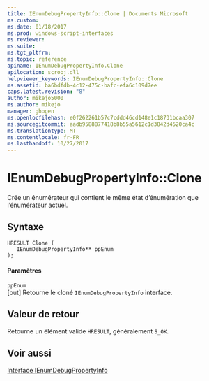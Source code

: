 ```yaml
---
title: IEnumDebugPropertyInfo::Clone | Documents Microsoft
ms.custom: 
ms.date: 01/18/2017
ms.prod: windows-script-interfaces
ms.reviewer: 
ms.suite: 
ms.tgt_pltfrm: 
ms.topic: reference
apiname: IEnumDebugPropertyInfo.Clone
apilocation: scrobj.dll
helpviewer_keywords: IEnumDebugPropertyInfo::Clone
ms.assetid: ba6bdfdb-4c12-475c-bafc-efa6c109d7ee
caps.latest.revision: "8"
author: mikejo5000
ms.author: mikejo
manager: ghogen
ms.openlocfilehash: e0f262261b57c7cddd46cd148e1c18731bcaa307
ms.sourcegitcommit: aadb9588877418b8b55a5612c1d3842d4520ca4c
ms.translationtype: MT
ms.contentlocale: fr-FR
ms.lasthandoff: 10/27/2017
---
```

# <a name="ienumdebugpropertyinfoclone"></a>IEnumDebugPropertyInfo::Clone
Crée un énumérateur qui contient le même état d’énumération que l’énumérateur actuel.  
  
## <a name="syntax"></a>Syntaxe  
  
```  
HRESULT Clone (  
   IEnumDebugPropertyInfo** ppEnum  
);  
```  
  
#### <a name="parameters"></a>Paramètres  
 `ppEnum`  
 [out] Retourne le cloné `IEnumDebugPropertyInfo` interface.  
  
## <a name="return-value"></a>Valeur de retour  
 Retourne un élément valide `HRESULT`, généralement `S_OK`.  
  
## <a name="see-also"></a>Voir aussi  
 [Interface IEnumDebugPropertyInfo](../../winscript/reference/ienumdebugpropertyinfo-interface.md)